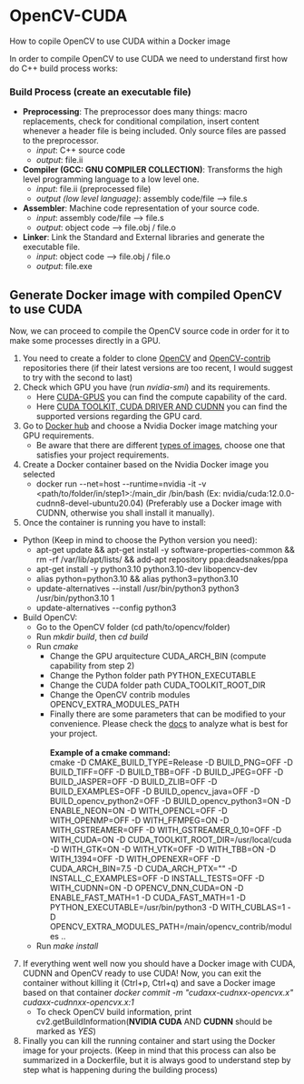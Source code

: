 # OpenCV-CUDA
How to copile OpenCV to use CUDA within a Docker image

In order to compile OpenCV to use CUDA we need to understand first how do C++ build process works:

### Build Process (create an executable file)
- **Preprocessing**: The preprocessor does many things: macro replacements, check for conditional compilation, insert content whenever a header file is being included. Only source files are passed to the preprocessor.
	- *input*: C++ source code
  	- *output*: file.ii
- **Compiler (GCC: GNU COMPILER COLLECTION)**: Transforms the high level programming language to a low level one.
	- *input*: file.ii (preprocessed file)
	- *output (low level language)*: assembly code/file --> file.s
- **Assembler**: Machine code representation of your source code.
  	- *input*: assembly code/file --> file.s
  	- *output*: object code --> file.obj / file.o
- **Linker**: Link the Standard and External libraries and generate the executable file.
	- *input*: object code --> file.obj / file.o
	- *output*: file.exe 

## Generate Docker image with compiled OpenCV to use CUDA
Now, we can proceed to compile the OpenCV source code in order for it to make some processes directly in a GPU.

1. You need to create a folder to clone [OpenCV](https://github.com/opencv/opencv) and [OpenCV-contrib](https://github.com/opencv/opencv_contrib) repositories there (if their latest versions are too recent, I would suggest to try with the second to last)
2. Check which GPU you have (run *nvidia-smi*) and its requirements.
   - Here [CUDA-GPUS](https://developer.nvidia.com/cuda-gpus) you can find the compute capability of the card.
   - Here [CUDA TOOLKIT, CUDA DRIVER AND CUDNN](https://docs.nvidia.com/deeplearning/cudnn/support-matrix/index.html#:~:text=For%20best%20performance%2C%20the%20recommended,was%20used%20for%20tuning%20heuristics.) you can find the supported versions regarding the GPU card.
3. Go to [Docker hub](https://hub.docker.com/r/nvidia/cuda/tags) and choose a Nvidia Docker image matching your GPU requirements.
   - Be aware that there are different [types of images](https://hub.docker.com/r/nvidia/cuda), choose one that satisfies your project requirements.
5. Create a Docker container based on the Nvidia Docker image you selected
   - docker run --net=host --runtime=nvidia -it -v <path/to/folder/in/step1>:/main_dir  <Nvidia Docker image> /bin/bash (Ex: nvidia/cuda:12.0.0-cudnn8-devel-ubuntu20.04) (Preferably use a Docker image with CUDNN, otherwise you shall install it manually).
6. Once the container is running you have to install:
- Python (Keep in mind to choose the Python version you need):
	- apt-get update && apt-get install -y software-properties-common && rm -rf /var/lib/apt/lists/ && add-apt repository ppa:deadsnakes/ppa
	- apt-get install -y python3.10 python3.10-dev libopencv-dev
	- alias python=python3.10 && alias python3=python3.10
	- update-alternatives --install /usr/bin/python3 python3 /usr/bin/python3.10 1
	- update-alternatives --config python3
- Build OpenCV:
	- Go to the OpenCV folder (cd path/to/opencv/folder)
	- Run *mkdir build*, then *cd build*
	- Run *cmake*
 		- Change the GPU arquitecture CUDA_ARCH_BIN (compute capability from step 2)
   		- Change the Python folder path PYTHON_EXECUTABLE
		- Change the CUDA folder path CUDA_TOOLKIT_ROOT_DIR
		- Change the OpenCV contrib modules OPENCV_EXTRA_MODULES_PATH
		- Finally there are some parameters that can be modified to your convenience. Please check the [docs](https://docs.opencv.org/4.x/db/d05/tutorial_config_reference.html) to analyze what is best for your project.<br><br>
**Example of a cmake command:** <br>
cmake -D CMAKE_BUILD_TYPE=Release -D BUILD_PNG=OFF -D BUILD_TIFF=OFF -D BUILD_TBB=OFF -D BUILD_JPEG=OFF -D BUILD_JASPER=OFF -D BUILD_ZLIB=OFF -D BUILD_EXAMPLES=OFF -D BUILD_opencv_java=OFF -D BUILD_opencv_python2=OFF -D BUILD_opencv_python3=ON -D ENABLE_NEON=ON -D WITH_OPENCL=OFF -D WITH_OPENMP=OFF -D WITH_FFMPEG=ON -D WITH_GSTREAMER=OFF -D WITH_GSTREAMER_0_10=OFF -D WITH_CUDA=ON -D CUDA_TOOLKIT_ROOT_DIR=/usr/local/cuda -D WITH_GTK=ON -D WITH_VTK=OFF -D WITH_TBB=ON -D WITH_1394=OFF -D WITH_OPENEXR=OFF -D CUDA_ARCH_BIN=7.5 -D CUDA_ARCH_PTX="" -D INSTALL_C_EXAMPLES=OFF -D INSTALL_TESTS=OFF -D WITH_CUDNN=ON -D OPENCV_DNN_CUDA=ON -D ENABLE_FAST_MATH=1 -D CUDA_FAST_MATH=1 -D PYTHON_EXECUTABLE=/usr/bin/python3 -D WITH_CUBLAS=1 -D OPENCV_EXTRA_MODULES_PATH=/main/opencv_contrib/modules ..
	- Run *make install*
7. If everything went well now you should have a Docker image with CUDA, CUDNN and OpenCV ready to use CUDA! Now, you can exit the container without killing it (Ctrl+p, Ctrl+q) and save a Docker image based on that container *docker commit  -m "cudaxx-cudnxx-opencvx.x" <container id>  cudaxx-cudnnxx-opencvx.x:1*
   	- To check OpenCV build information, print cv2.getBuildInformation(**NVIDIA CUDA** AND **CUDNN** should be marked as *YES*)
8. Finally you can kill the running container and start using the Docker image for your projects. (Keep in mind that this process can also be summarized in a Dockerfile, but it is always good to understand step by step what is happening during the building process)
